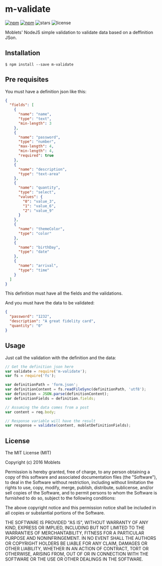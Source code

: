 # m-validate

[![npm](https://img.shields.io/npm/v/npm.svg?maxAge=2592000&style=flat-square)](https://www.npmjs.com/package/m-validate)
[![npm](https://img.shields.io/npm/dt/express.svg?maxAge=2592000&style=flat-square)](https://www.npmjs.com/package/m-validate)
![stars](https://img.shields.io/github/stars/moblets/m-validate.svg?style=flat-square)
![license](https://img.shields.io/badge/license-MIT-blue.svg?style=flat-square)

Moblets' NodeJS simple validation to validate data based on a deffinition JSon.

## Installation

```
$ npm install --save m-validate
```

## Pre requisites

You must have a definition json like this:

```json
{
  "fields": [
    {
      "name": "name",
      "type": "text",
      "min-length": 3
    },
    {
      "name": "password",
      "type": "number",
      "max-length": 4,
      "min-length": 4,
      "required": true
    },
    {
      "name": "description",
      "type": "text-area"
    },
    {
      "name": "quantity",
      "type": "select",
      "values": {
        "0": "value_3",
        "1": "value_6",
        "2": "value_9"
      }
    },
    {
      "name": "themeColor",
      "type": "color"
    },
    {
      "name": "birthDay",
      "type": "date"
    },
    {
      "name": "arrival",
      "type": "time"
    }
  ]
}
```

This definition must have all the fields and the validations.

And you must have the data to be validated:

```json
{
  "password": "1232",
  "description": "A great fidelity card",
  "quantity": "0"
}
```

## Usage

Just call the validation with the definition and the data:

```javascript
// Get the definition json here
var validate = require('m-validate');
var fs = require('fs');

var definitionPath = 'form.json';
var definitionContent = fs.readFileSync(definitionPath, 'utf8');
var definition = JSON.parse(definitionContent);
var definitionFields = definition.fields;

// Assuming the data comes from a post
var content = req.body;

// Response variable will have the result
var response = validate(content, mobletDefinitionFields);
```

## License

The MIT License (MIT)

Copyright (c) 2016 Moblets

Permission is hereby granted, free of charge, to any person obtaining a copy
of this software and associated documentation files (the "Software"), to deal
in the Software without restriction, including without limitation the rights
to use, copy, modify, merge, publish, distribute, sublicense, and/or sell
copies of the Software, and to permit persons to whom the Software is
furnished to do so, subject to the following conditions:

The above copyright notice and this permission notice shall be included in all
copies or substantial portions of the Software.

THE SOFTWARE IS PROVIDED "AS IS", WITHOUT WARRANTY OF ANY KIND, EXPRESS OR
IMPLIED, INCLUDING BUT NOT LIMITED TO THE WARRANTIES OF MERCHANTABILITY,
FITNESS FOR A PARTICULAR PURPOSE AND NONINFRINGEMENT. IN NO EVENT SHALL THE
AUTHORS OR COPYRIGHT HOLDERS BE LIABLE FOR ANY CLAIM, DAMAGES OR OTHER
LIABILITY, WHETHER IN AN ACTION OF CONTRACT, TORT OR OTHERWISE, ARISING FROM,
OUT OF OR IN CONNECTION WITH THE SOFTWARE OR THE USE OR OTHER DEALINGS IN THE
SOFTWARE.

